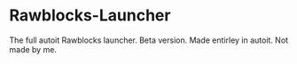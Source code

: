 # Rawblocks-Launcher
The full autoit Rawblocks launcher. Beta version.
Made entirley in autoit.
Not made by me.
